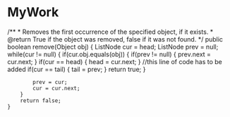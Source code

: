 # MyWork


/**
	 * Removes the first occurrence of the specified object, if it exists.
	 * @return True if the object was removed, false if it was not found.
	 */
	public boolean remove(Object obj) {
		ListNode cur = head;
		ListNode prev = null;
		while(cur != null) {
			if(cur.obj.equals(obj)) {
				if(prev != null) {
					prev.next = cur.next;
				}
				if(cur == head) {
					head = cur.next;
				}
				//this line of code has to be added
				if(cur == tail) {
            tail = prev;
        }
				return true;
			}
			
			prev = cur;
			cur = cur.next;
		}
		return false;
	}
